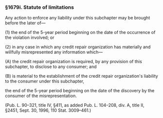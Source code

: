 ### §1679i. Statute of limitations ###

Any action to enforce any liability under this subchapter may be brought before the later of—

(1) the end of the 5-year period beginning on the date of the occurrence of the violation involved; or

(2) in any case in which any credit repair organization has materially and willfully misrepresented any information which—

(A) the credit repair organization is required, by any provision of this subchapter, to disclose to any consumer; and

(B) is material to the establishment of the credit repair organization's liability to the consumer under this subchapter,

the end of the 5-year period beginning on the date of the discovery by the consumer of the misrepresentation.

(Pub. L. 90–321, title IV, §411, as added Pub. L. 104–208, div. A, title II, §2451, Sept. 30, 1996, 110 Stat. 3009–461.)